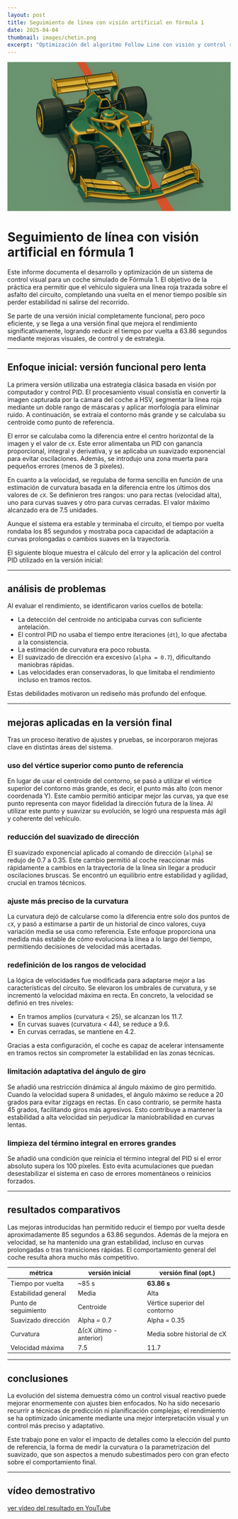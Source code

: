 ```yaml
---
layout: post  
title: Seguimiento de línea con visión artificial en fórmula 1  
date: 2025-04-04  
thumbnail: images/chetin.png
excerpt: "Optimización del algoritmo Follow Line con visión y control reactivo"  
---
```

![Imagen de seguimiento de línea](/images/chetin.png)  <!-- Imagen dentro del post -->

# Seguimiento de línea con visión artificial en fórmula 1

Este informe documenta el desarrollo y optimización de un sistema de control visual para un coche simulado de Fórmula 1. El objetivo de la práctica era permitir que el vehículo siguiera una línea roja trazada sobre el asfalto del circuito, completando una vuelta en el menor tiempo posible sin perder estabilidad ni salirse del recorrido.

Se parte de una versión inicial completamente funcional, pero poco eficiente, y se llega a una versión final que mejora el rendimiento significativamente, logrando reducir el tiempo por vuelta a 63.86 segundos mediante mejoras visuales, de control y de estrategia.

---

## Enfoque inicial: versión funcional pero lenta

La primera versión utilizaba una estrategia clásica basada en visión por computador y control PID. El procesamiento visual consistía en convertir la imagen capturada por la cámara del coche a HSV, segmentar la línea roja mediante un doble rango de máscaras y aplicar morfología para eliminar ruido. A continuación, se extraía el contorno más grande y se calculaba su centroide como punto de referencia.

El error se calculaba como la diferencia entre el centro horizontal de la imagen y el valor de `cX`. Este error alimentaba un PID con ganancia proporcional, integral y derivativa, y se aplicaba un suavizado exponencial para evitar oscilaciones. Además, se introdujo una zona muerta para pequeños errores (menos de 3 píxeles).

En cuanto a la velocidad, se regulaba de forma sencilla en función de una estimación de curvatura basada en la diferencia entre los últimos dos valores de `cX`. Se definieron tres rangos: uno para rectas (velocidad alta), uno para curvas suaves y otro para curvas cerradas. El valor máximo alcanzado era de 7.5 unidades.

Aunque el sistema era estable y terminaba el circuito, el tiempo por vuelta rondaba los 85 segundos y mostraba poca capacidad de adaptación a curvas prolongadas o cambios suaves en la trayectoria.

El siguiente bloque muestra el cálculo del error y la aplicación del control PID utilizado en la versión inicial:


---

## análisis de problemas

Al evaluar el rendimiento, se identificaron varios cuellos de botella:

- La detección del centroide no anticipaba curvas con suficiente antelación.
- El control PID no usaba el tiempo entre iteraciones (`dt`), lo que afectaba a la consistencia.
- La estimación de curvatura era poco robusta.
- El suavizado de dirección era excesivo (`alpha = 0.7`), dificultando maniobras rápidas.
- Las velocidades eran conservadoras, lo que limitaba el rendimiento incluso en tramos rectos.

Estas debilidades motivaron un rediseño más profundo del enfoque.

---

## mejoras aplicadas en la versión final

Tras un proceso iterativo de ajustes y pruebas, se incorporaron mejoras clave en distintas áreas del sistema.

### uso del vértice superior como punto de referencia

En lugar de usar el centroide del contorno, se pasó a utilizar el vértice superior del contorno más grande, es decir, el punto más alto (con menor coordenada Y). Este cambio permitió anticipar mejor las curvas, ya que ese punto representa con mayor fidelidad la dirección futura de la línea. Al utilizar este punto y suavizar su evolución, se logró una respuesta más ágil y coherente del vehículo.

### reducción del suavizado de dirección

El suavizado exponencial aplicado al comando de dirección (`alpha`) se redujo de 0.7 a 0.35. Este cambio permitió al coche reaccionar más rápidamente a cambios en la trayectoria de la línea sin llegar a producir oscilaciones bruscas. Se encontró un equilibrio entre estabilidad y agilidad, crucial en tramos técnicos.

### ajuste más preciso de la curvatura

La curvatura dejó de calcularse como la diferencia entre solo dos puntos de `cX`, y pasó a estimarse a partir de un historial de cinco valores, cuya variación media se usa como referencia. Este enfoque proporciona una medida más estable de cómo evoluciona la línea a lo largo del tiempo, permitiendo decisiones de velocidad más acertadas.

### redefinición de los rangos de velocidad

La lógica de velocidades fue modificada para adaptarse mejor a las características del circuito. Se elevaron los umbrales de curvatura, y se incrementó la velocidad máxima en recta. En concreto, la velocidad se definió en tres niveles:

- En tramos amplios (curvatura < 25), se alcanzan los 11.7.
- En curvas suaves (curvatura < 44), se reduce a 9.6.
- En curvas cerradas, se mantiene en 4.2.

Gracias a esta configuración, el coche es capaz de acelerar intensamente en tramos rectos sin comprometer la estabilidad en las zonas técnicas.

### limitación adaptativa del ángulo de giro

Se añadió una restricción dinámica al ángulo máximo de giro permitido. Cuando la velocidad supera 8 unidades, el ángulo máximo se reduce a 20 grados para evitar zigzags en rectas. En caso contrario, se permite hasta 45 grados, facilitando giros más agresivos. Esto contribuye a mantener la estabilidad a alta velocidad sin perjudicar la maniobrabilidad en curvas lentas.

### limpieza del término integral en errores grandes

Se añadió una condición que reinicia el término integral del PID si el error absoluto supera los 100 píxeles. Esto evita acumulaciones que puedan desestabilizar el sistema en caso de errores momentáneos o reinicios forzados.

---

## resultados comparativos

Las mejoras introducidas han permitido reducir el tiempo por vuelta desde aproximadamente 85 segundos a 63.86 segundos. Además de la mejora en velocidad, se ha mantenido una gran estabilidad, incluso en curvas prolongadas o tras transiciones rápidas. El comportamiento general del coche resulta ahora mucho más competitivo.

| métrica                  | versión inicial     | versión final (opt.)     |
|--------------------------|----------------------|----------------------------|
| Tiempo por vuelta        | ~85 s                | **63.86 s**                |
| Estabilidad general      | Media                | Alta                       |
| Punto de seguimiento     | Centroide            | Vértice superior del contorno |
| Suavizado dirección      | Alpha = 0.7          | Alpha = 0.35               |
| Curvatura                | Δ(cX último - anterior) | Media sobre historial de cX |
| Velocidad máxima         | 7.5                  | 11.7                       |

---

## conclusiones

La evolución del sistema demuestra cómo un control visual reactivo puede mejorar enormemente con ajustes bien enfocados. No ha sido necesario recurrir a técnicas de predicción ni planificación complejas; el rendimiento se ha optimizado únicamente mediante una mejor interpretación visual y un control más preciso y adaptativo.

Este trabajo pone en valor el impacto de detalles como la elección del punto de referencia, la forma de medir la curvatura o la parametrización del suavizado, que son aspectos a menudo subestimados pero con gran efecto sobre el comportamiento final.

---

## vídeo demostrativo

[ver vídeo del resultado en YouTube](https://www.youtube.com/watch?v=AQUI_TU_VIDEO)
